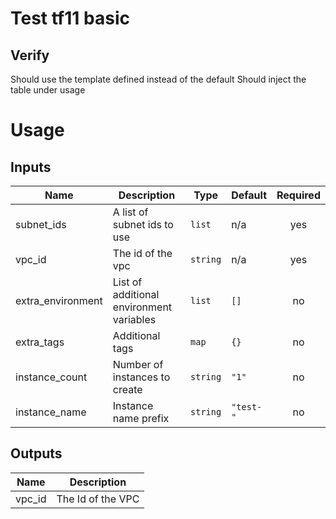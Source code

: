 # Test tf11 basic

## Verify
Should use the template defined instead of the default
Should inject the table under usage

# Usage
<!--- BEGIN_TF_DOCS --->
## Inputs

| Name | Description | Type | Default | Required |
|------|-------------|------|---------|:-----:|
| subnet\_ids | A list of subnet ids to use | `list` | n/a | yes |
| vpc\_id | The id of the vpc | `string` | n/a | yes |
| extra\_environment | List of additional environment variables | `list` | `[]` | no |
| extra\_tags | Additional tags | `map` | `{}` | no |
| instance\_count | Number of instances to create | `string` | `"1"` | no |
| instance\_name | Instance name prefix | `string` | `"test-"` | no |

## Outputs

| Name | Description |
|------|-------------|
| vpc\_id | The Id of the VPC |
<!--- END_TF_DOCS --->
